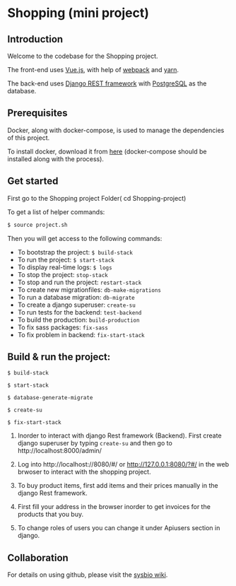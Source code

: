 # Shopping (mini project)

## Introduction

Welcome to the codebase for the Shopping project. 

The front-end uses [Vue.js](https://vuejs.org), with help of [webpack](https://webpack.js.org) and [yarn](https://yarnpkg.com/en/). 

The back-end uses [Django REST framework](http://www.django-rest-framework.org) with [PostgreSQL](https://www.postgresql.org) as the database.

## Prerequisites

Docker, along with docker-compose, is used to manage the dependencies of this project. 

To install docker, download it from [here](https://www.docker.com/products/docker) (docker-compose should be installed along with the process).


## Get started

First go to the Shopping project Folder( cd Shopping-project)


To get a list of helper commands:

```bash
$ source project.sh
```

Then you will get access to the following commands:

- To bootstrap the project: `$ build-stack`
- To run the project: `$ start-stack`
- To display real-time logs: `$ logs`
- To stop the project: `stop-stack`
- To stop and run the project: `restart-stack`
- To create new migrationfiles: `db-make-migrations`
- To run a database migration: `db-migrate`
- To create a django superuser: `create-su`
- To run tests for the backend: `test-backend`
- To build the production: `build-production`
- To fix sass packages: `fix-sass`
- To fix problem in backend: `fix-start-stack`


## Build & run the project:
```
$ build-stack
```
```
$ start-stack
```
```
$ database-generate-migrate 
```
```
$ create-su 
```
```
$ fix-start-stack
```


1. Inorder to interact with django Rest framework (Backend). First create django superuser by typing `create-su` and then go to http://localhost:8000/admin/

2. Log into http://localhost://8080/#/ or http://127.0.0.1:8080/?#/ in the web brwoser to interact with the shopping project.

3. To buy product items, first add items and their prices manually in the django Rest framework.

4. First fill your address in the browser inorder to get invoices for the products that you buy.

5. To change roles of users you can change it under Apiusers section in django.

## Collaboration

For details on using github, please visit the [sysbio wiki](http://wiki.sysbio.chalmers.se/mediawiki/index.php/Development_guidelines#Github).